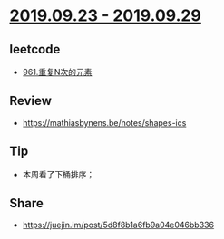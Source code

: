 # [2019.09.23 - 2019.09.29](https://github.com/vjudge/ARTS/blob/master/2019/第0024周.md)

## leetcode
* [961.重复N次的元素](https://github.com/vjudge/leetcode/tree/master/961.重复N次的元素)

## Review
* https://mathiasbynens.be/notes/shapes-ics

## Tip
* 本周看了下桶排序；

## Share
* https://juejin.im/post/5d8f8b1a6fb9a04e046bb336
